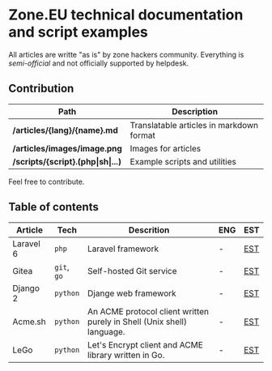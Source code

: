 
# Zone.EU technical documentation and script examples

All articles are writte "as is" by zone hackers community. Everything is *semi-official* and not officially supported by helpdesk.

## Contribution
| Path | Description |
| --- | --- |
| **/articles/{lang}/{name}.md** | Translatable articles in markdown format |
| **/articles/images/image.png**| Images for articles |
| **/scripts/{script}.(php\|sh\|...)** | Example scripts and utilities |

Feel free to contribute. 

## Table of contents
| Article | Tech | Descrition | ENG | EST |
| --- | --- | --- | --- | --- |
| Laravel 6 | `php` | Laravel framework | - | [EST](./articles/est/PHP-Laravel-6.md) |
| Gitea | `git`, `go` | Self-hosted Git service | - | [EST](./articles/est/Go-Gitea.md) |
| Django 2 | `python` | Djange web framework | - | [EST](./articles/est/Python-Django.md) |
| Acme.sh | `python` | An ACME protocol client written purely in Shell (Unix shell) language. | - | [EST](./articles/est/LetsEncrypt-Acme.sh.md) |
| LeGo | `python` | Let's Encrypt client and ACME library written in Go. | - | [EST](./articles/est/LetsEncrypt-Lego.md) |


